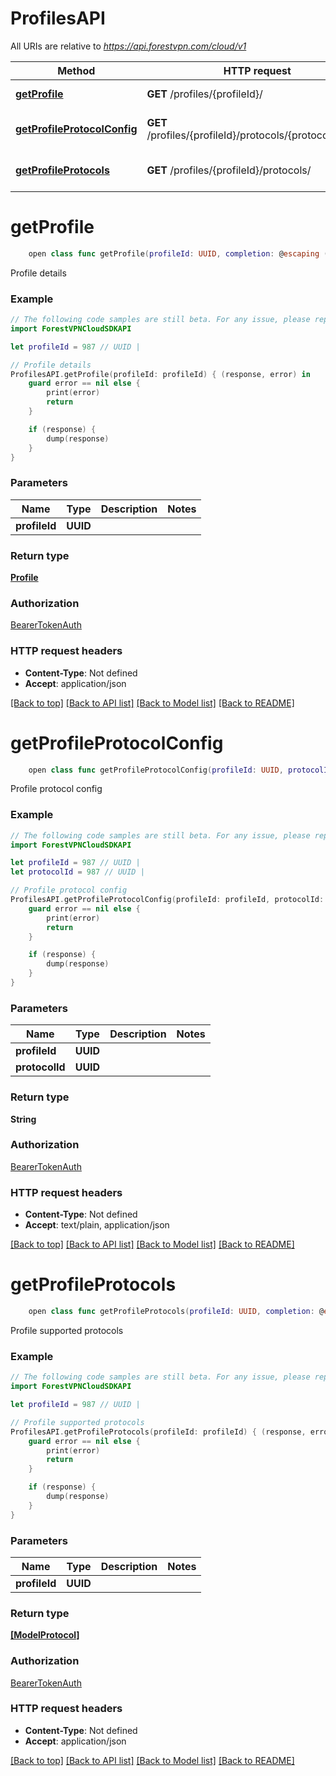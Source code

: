 # ProfilesAPI

All URIs are relative to *https://api.forestvpn.com/cloud/v1*

Method | HTTP request | Description
------------- | ------------- | -------------
[**getProfile**](ProfilesAPI.md#getprofile) | **GET** /profiles/{profileId}/ | Profile details
[**getProfileProtocolConfig**](ProfilesAPI.md#getprofileprotocolconfig) | **GET** /profiles/{profileId}/protocols/{protocolId}.conf | Profile protocol config
[**getProfileProtocols**](ProfilesAPI.md#getprofileprotocols) | **GET** /profiles/{profileId}/protocols/ | Profile supported protocols


# **getProfile**
```swift
    open class func getProfile(profileId: UUID, completion: @escaping (_ data: Profile?, _ error: Error?) -> Void)
```

Profile details

### Example
```swift
// The following code samples are still beta. For any issue, please report via http://github.com/OpenAPITools/openapi-generator/issues/new
import ForestVPNCloudSDKAPI

let profileId = 987 // UUID | 

// Profile details
ProfilesAPI.getProfile(profileId: profileId) { (response, error) in
    guard error == nil else {
        print(error)
        return
    }

    if (response) {
        dump(response)
    }
}
```

### Parameters

Name | Type | Description  | Notes
------------- | ------------- | ------------- | -------------
 **profileId** | **UUID** |  | 

### Return type

[**Profile**](Profile.md)

### Authorization

[BearerTokenAuth](../README.md#BearerTokenAuth)

### HTTP request headers

 - **Content-Type**: Not defined
 - **Accept**: application/json

[[Back to top]](#) [[Back to API list]](../README.md#documentation-for-api-endpoints) [[Back to Model list]](../README.md#documentation-for-models) [[Back to README]](../README.md)

# **getProfileProtocolConfig**
```swift
    open class func getProfileProtocolConfig(profileId: UUID, protocolId: UUID, completion: @escaping (_ data: String?, _ error: Error?) -> Void)
```

Profile protocol config

### Example
```swift
// The following code samples are still beta. For any issue, please report via http://github.com/OpenAPITools/openapi-generator/issues/new
import ForestVPNCloudSDKAPI

let profileId = 987 // UUID | 
let protocolId = 987 // UUID | 

// Profile protocol config
ProfilesAPI.getProfileProtocolConfig(profileId: profileId, protocolId: protocolId) { (response, error) in
    guard error == nil else {
        print(error)
        return
    }

    if (response) {
        dump(response)
    }
}
```

### Parameters

Name | Type | Description  | Notes
------------- | ------------- | ------------- | -------------
 **profileId** | **UUID** |  | 
 **protocolId** | **UUID** |  | 

### Return type

**String**

### Authorization

[BearerTokenAuth](../README.md#BearerTokenAuth)

### HTTP request headers

 - **Content-Type**: Not defined
 - **Accept**: text/plain, application/json

[[Back to top]](#) [[Back to API list]](../README.md#documentation-for-api-endpoints) [[Back to Model list]](../README.md#documentation-for-models) [[Back to README]](../README.md)

# **getProfileProtocols**
```swift
    open class func getProfileProtocols(profileId: UUID, completion: @escaping (_ data: [ModelProtocol]?, _ error: Error?) -> Void)
```

Profile supported protocols

### Example
```swift
// The following code samples are still beta. For any issue, please report via http://github.com/OpenAPITools/openapi-generator/issues/new
import ForestVPNCloudSDKAPI

let profileId = 987 // UUID | 

// Profile supported protocols
ProfilesAPI.getProfileProtocols(profileId: profileId) { (response, error) in
    guard error == nil else {
        print(error)
        return
    }

    if (response) {
        dump(response)
    }
}
```

### Parameters

Name | Type | Description  | Notes
------------- | ------------- | ------------- | -------------
 **profileId** | **UUID** |  | 

### Return type

[**[ModelProtocol]**](ModelProtocol.md)

### Authorization

[BearerTokenAuth](../README.md#BearerTokenAuth)

### HTTP request headers

 - **Content-Type**: Not defined
 - **Accept**: application/json

[[Back to top]](#) [[Back to API list]](../README.md#documentation-for-api-endpoints) [[Back to Model list]](../README.md#documentation-for-models) [[Back to README]](../README.md)

